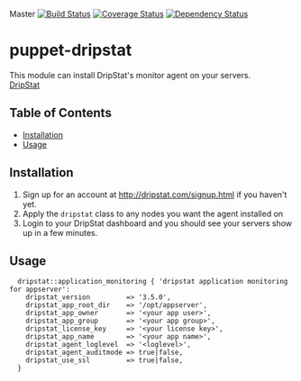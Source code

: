 Master
[![Build Status](https://travis-ci.org/snemetz/puppet-dripstat.svg)](https://travis-ci.org/snemetz/puppet-dripstat)
[![Coverage Status](https://coveralls.io/repos/snemetz/puppet-dripstat/badge.png)](https://coveralls.io/r/snemetz/puppet-dripstat)
[![Dependency Status](https://gemnasium.com/snemetz/puppet-dripstat.png)](http://gemnasium.com/snemetz/puppet-dripstat)

puppet-dripstat
===============

This module can install DripStat's monitor agent on your servers. <br />
[DripStat](http://dripstat.com)<br />

## Table of Contents

* [Installation](#installation)
* [Usage](#usage)
 
## Installation

1. Sign up for an account at http://dripstat.com/signup.html if you haven't yet.
2. Apply the `dripstat` class to any nodes you want the agent installed on
3. Login to your DripStat dashboard and you should see your servers show up in a few minutes.

## Usage

```
  dripstat::application_monitoring { 'dripstat application monitoring for appserver':
    dripstat_version         => '3.5.0',
    dripstat_app_root_dir    => '/opt/appserver',
    dripstat_app_owner       => '<your app user>',
    dripstat_app_group       => '<your app group>',
    dripstat_license_key     => '<your license key>',
    dripstat_app_name        => '<your app name>',
    dripstat_agent_loglevel  => '<loglevel>',
    dripstat_agent_auditmode => true|false,
    dripstat_use_ssl         => true|false,
  }
```



